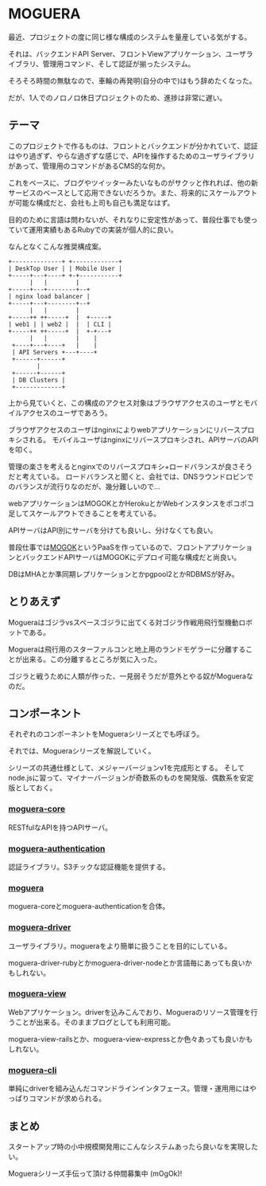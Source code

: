 # MOGUERA

最近、プロジェクトの度に同じ様な構成のシステムを量産している気がする。

それは、バックエンドAPI Server、フロントViewアプリケーション、ユーザライブラリ、管理用コマンド、そして認証が揃ったシステム。

そろそろ時間の無駄なので、車輪の再発明(自分の中で)はもう辞めたくなった。

だが、1人でのノロノロ休日プロジェクトのため、進捗は非常に遅い。

## テーマ

このプロジェクトで作るものは、フロントとバックエンドが分かれていて、認証はやり過ぎず、やらな過ぎずな感じで、APIを操作するためのユーザライブラリがあって、管理用のコマンドがあるCMS的な何か。

これをベースに、ブログやツイッターみたいなものがサクッと作れれば、他の新サービスのベースとして応用できないだろうか。また、将来的にスケールアウトが可能な構成だと、会社も上司も自己も満足なはず。

目的のために言語は問わないが、それなりに安定性があって、普段仕事でも使っていて運用実績もあるRubyでの実装が個人的に良い。

なんとなくこんな推奨構成案。


```
+--------------+ +-------------+
| DeskTop User | | Mobile User |
+-----+---+----+ +-+-----------+
      |   |        |
+-----+---+--------+--+
| nginx load balancer |
+-----+---+--------+--+
      |   |        | 
+-----++ ++-----+  |  +-----+
| web1 | | web2 |  |  | CLI |
+-----++ ++-----+  |  +-+---+
      |   |        |    |
 +----+---+----+   |    |
 | API Servers +---+----+
 +------+------+
        |
 +------+------+
 | DB Clusters |
 +-------------+
```

上から見ていくと、この構成のアクセス対象はブラウザアクセスのユーザとモバイルアクセスのユーザであろう。

ブラウザアクセスのユーザはnginxによりwebアプリケーションにリバースプロキシされる。
モバイルユーザはnginxにリバースプロキシされ、APIサーバのAPIを叩く。

管理の楽さを考えるとnginxでのリバースプロキシ+ロードバランスが良さそうだと考えている。
ロードバランスと聞くと、会社では、DNSラウンドロビンでのバランスが流行りなのだが、幾分難しいので...

webアプリケーションはMOGOKとかHerokuとかWebインスタンスをポコポコ足してスケールアウトできることを考えている。

APIサーバはAPI別にサーバを分けても良いし、分けなくても良い。

普段仕事では[MOGOK](https://mogok.jp)というPaaSを作っているので、フロントアプリケーションとバックエンドAPIサーバはMOGOKにデプロイ可能な構成だと尚良い。

DBはMHAとか準同期レプリケーションとかpgpool2とかRDBMSが好み。

## とりあえず

Mogueraはゴジラvsスペースゴジラに出てくる対ゴジラ作戦用飛行型機動ロボットである。

Mogueraは飛行用のスターファルコンと地上用のランドモゲラーに分離することが出来る。この分離するところが気に入った。

ゴジラと戦うために人類が作った、一見弱そうだが意外とやる奴がMogueraなのだ。

## コンポーネント

それぞれのコンポーネントをMogueraシリーズとでも呼ぼう。

それでは、Mogueraシリーズを解説していく。

シリーズの共通仕様として、メジャーバージョンv1を完成形とする。
そしてnode.jsに習って、マイナーバージョンが奇数系のものを開発版、偶数系を安定版としておく。

### [moguera-core](https://github.com/moguera/moguera-core)

RESTfulなAPIを持つAPIサーバ。

### [moguera-authentication](https://github.com/moguera/moguera-authentication)

認証ライブラリ。S3チックな認証機能を提供する。

### [moguera](https://github.com/moguera/moguera)

moguera-coreとmoguera-authenticationを合体。

### [moguera-driver](https://github.com/moguera/moguera-driver)

ユーザライブラリ。mogueraをより簡単に扱うことを目的にしている。

moguera-driver-rubyとかmoguera-driver-nodeとか言語毎にあっても良いかもしれない。

### [moguera-view](https://github.com/moguera/moguera-view)

Webアプリケーション。driverを込みこんでおり、Mogueraのリソース管理を行うことが出来る。そのままブログとしても利用可能。

moguera-view-railsとか、moguera-view-expressとか色々あっても良いかもしれない。

### [moguera-cli](https://github.com/moguera/moguera-cli)

単純にdriverを組み込んだコマンドラインインタフェース。管理・運用用にはやっぱりコマンドが求められる。

## まとめ

スタートアップ時の小中規模開発用にこんなシステムあったら良いなを実現したい。

Mogueraシリーズ手伝って頂ける仲間募集中 (mOgOk)!
